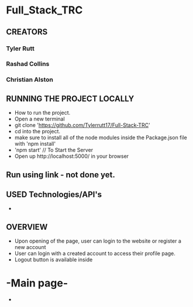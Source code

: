 # Full_Stack_TRC

## CREATORS
### Tyler Rutt
### Rashad Collins
### Christian Alston

## RUNNING THE PROJECT LOCALLY
* How to run the project.
* Open a new terminal
* git clone 'https://github.com/Tylerrutt17/Full-Stack-TRC'
* cd into the project.
* make sure to install all of the node modules inside the Package.json file with 'npm install'
* 'npm start' // To Start the Server
* Open up http://localhost:5000/ in your browser

## Run using link - not done yet.

## USED Technologies/API's
*

## OVERVIEW
* Upon opening of the page, user can login to the website or register a new account
* User can login with a created account to access their profile page.
* Logout button is available inside
# -Main page-
* 

